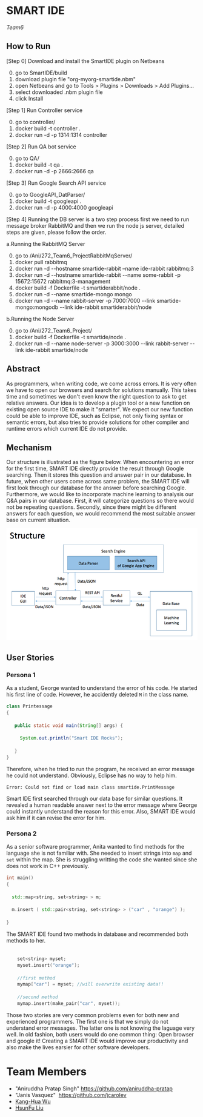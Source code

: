 # SMART IDE 
*Team6*

## How to Run
[Step 0] Download and install the SmartIDE plugin on Netbeans

0. go to SmartIDE/build
1. download plugin file "org-myorg-smartide.nbm"
2. open Netbeans and go to Tools > Plugins > Downloads > Add Plugins...
3. select downloaded .nbm plugin file
4. click Install

[Step 1] Run Controller service

0. go to controller/
1. docker build -t controller .
2. docker run -d -p 1314:1314 controller

[Step 2] Run QA bot service

0. go to QA/
1. docker build -t qa .
2. docker run -d -p 2666:2666 qa

[Step 3] Run Google Search API service

0. go to GoogleAPI_DatParser/
1. docker build -t googleapi .
2. docker run -d -p 4000:4000 googleapi


[Step 4] Running the DB server is a two step process first we need to run message broker RabbitMQ and then we run the node js server, detailed steps are given, please follow the order.

a.Running the RabbitMQ Server 

0. go to /Ani/272_Team6_ProjectRabbitMqServer/
1. docker pull rabbitmq
2. docker run -d --hostname smartide-rabbit –name ide-rabbit rabbitmq:3
3. docker run -d --hostname smartide-rabbit --name some-rabbit -p 15672:15672 rabbitmq:3-management
4. docker build -f Dockerfile -t smartiderabbit/node .
5. docker run -d --name smartide-mongo mongo
6. docker run -d --name rabbit-server -p 7000:7000 --link smartide-mongo:mongodb --link ide-rabbit smartiderabbit/node

b.Running the Node Server

0. go to /Ani/272_Team6_Project/
1. docker build -f Dockerfile -t smartide/node .
2. docker run -d --name node-server -p 3000:3000 --link rabbit-server --link ide-rabbit smartide/node

## Abstract

As programmers, when writing code, we come across errors. It is very often we have to open our browsers and search for solutions manually. This takes time and sometimes we don't even know the right question to ask to get relative answers. Our idea is to develop a plugin tool or a new function on existing open source IDE to make it "smarter". We expect our new function could be able to improve IDE, such as Eclipse, not only fixing syntax or semantic errors, but also tries to provide solutions for other compiler and runtime errors which current IDE do not provide. 

## Mechanism

Our structure is illustrated as the figure below. When encountering an error for the first time, SMART IDE directly provide the result through Google searching. Then it stores this question and answer pair in our database. In future, when other users come across same problem, the SMART IDE will first look through our database for the answer before searching Google. Furthermore, we would like to incorporate machine learning to analysis our Q&A pairs in our database. First, it will categorize questions so there would not be repeating questions. Secondly, since there might be different answers for each question, we would recommend the most suitable answer base on current situation.

![Structure](abstract/abstract.png?raw=true)


## User Stories

### Persona 1
As a student, George wanted to understand the error of his code. He started his first line of code. However, he accidently deleted `M` in the class name. 

```java
class Printessage
{

   public static void main(String[] args) {
     
     System.out.println("Smart IDE Rocks");

   }
}
```

Therefore, when he tried to run the program, he received an error message he could not understand. Obviously, Eclipse has no way to help him.

```
Error: Could not find or load main class smartide.PrintMessage
```

Smart IDE first searched through our data base for similar questions. It revealed a human readable answer next to the error message where George could instantly understand the reason for this error. Also, SMART IDE would ask him if it can revise the error for him. 

### Persona 2
As a senior software programmer, Anita wanted to find methods for the language she is not familiar with. She needed to insert strings into `map` and `set` within the map. She is struggling writting the code she wanted since she does not work in C++ previously.

```c++
int main()
{      

  std::map<string, set<string> > m;

  m.insert ( std::pair<string, set<string> > ("car" , "orange") );

}

```
The SMART IDE found two methods in database and recommended both methods to her.

```c++

	set<string> myset;
	myset.insert("orange");

	//first method
	mymap["car"] = myset; //will overwrite existing data!!

	//second method
	mymap.insert(make_pair("car", myset));

```

Those two stories are very common problems even for both new and experienced programmers. The first one is that we simply do not understand error messages. The latter one is not knowing the laguage very well. In old fashion, both users would do one common thing: Open browser and google it! Creating a SMART IDE would improve our productivity and also make the lives earsier for other software developers.

# <a name="team-members"></a>Team Members
* "Aniruddha Pratap Singh" https://github.com/aniruddha-pratap
* "Janis Vasquez"  https://github.com/jcarolev
* [Kang-Hua Wu](https://github.com/kanghuawu/)
* [HsunFu Liu](https://github.com/lucky20511)
